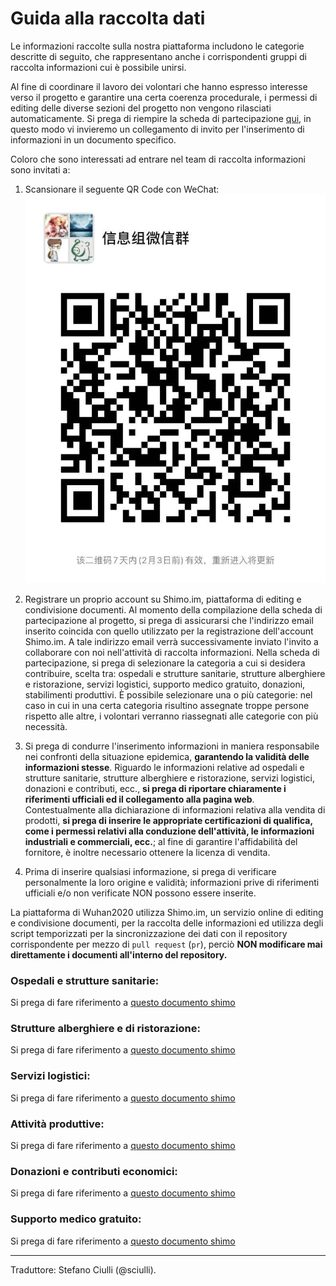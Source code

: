 # Guida alla raccolta dati

Le informazioni raccolte sulla nostra piattaforma includono le categorie descritte di seguito, che rappresentano anche i corrispondenti gruppi di raccolta informazioni cui è possibile unirsi.

Al fine di coordinare il lavoro dei volontari che hanno espresso interesse verso il progetto e garantire una certa coerenza procedurale, i permessi di editing delle diverse sezioni del progetto non vengono rilasciati automaticamente. Si prega di riempire la scheda di partecipazione [qui](https://shimo.im/forms/YVJkGrGCWwQPTpqY/fill), in questo modo vi invieremo un collegamento di invito per l'inserimento di informazioni in un documento specifico.

Coloro che sono interessati ad entrare nel team di raccolta informazioni sono invitati a:

1. Scansionare il seguente QR Code con WeChat:
![QRCode](/images/docs/QRCode.jpeg)

2. Registrare un proprio account su Shimo.im, piattaforma di editing e condivisione documenti.  Al momento della compilazione della scheda di partecipazione al progetto, si prega di assicurarsi che l'indirizzo email inserito coincida con quello utilizzato per la registrazione dell'account Shimo.im. A tale indirizzo email verrà successivamente inviato l'invito a collaborare con noi nell'attività di raccolta informazioni. Nella scheda di partecipazione, si prega di selezionare la categoria a cui si desidera contribuire, scelta tra: ospedali e strutture sanitarie, strutture alberghiere e ristorazione, servizi logistici, supporto medico gratuito, donazioni, stabilimenti produttivi. È possibile selezionare una o più categorie: nel caso in cui in una certa categoria risultino assegnate troppe persone rispetto alle altre, i volontari verranno riassegnati alle categorie con più necessità.

3. Si prega di condurre l'inserimento informazioni in maniera responsabile nei confronti della situazione epidemica, **garantendo la validità delle informazioni stesse**. Riguardo le informazioni relative ad ospedali e strutture sanitarie, strutture alberghiere e ristorazione, servizi logistici, donazioni e contributi, ecc., **si prega di riportare chiaramente i riferimenti ufficiali ed il collegamento alla pagina web**. Contestualmente alla dichiarazione di informazioni relativa alla vendita di prodotti, **si prega di inserire le appropriate certificazioni di qualifica, come i permessi relativi alla conduzione dell'attività, le informazioni industriali e commerciali, ecc.**; al fine di garantire l'affidabilità del fornitore, è inoltre necessario ottenere la licenza di vendita.

4. Prima di inserire qualsiasi informazione, si prega di verificare personalmente la loro origine e validità; informazioni prive di riferimenti ufficiali e/o non verificate NON possono essere inserite.

La piattaforma di Wuhan2020 utilizza Shimo.im, un servizio online di editing e condivisione documenti, per la raccolta delle informazioni ed utilizza degli script temporizzati per la sincronizzazione dei dati con il repository corrispondente per mezzo di `pull request` (`pr`), perciò **NON modificare mai direttamente i documenti all'interno del repository.** 

### Ospedali e strutture sanitarie:

Si prega di fare riferimento a [questo documento shimo](https://shimo.im/sheets/k399pHyt6HKvW6xR/MODOC/)

### Strutture alberghiere e di ristorazione:

Si prega di fare riferimento a [questo documento shimo](https://shimo.im/sheets/Hd9C3QytrJK3RWxG/z1rye/)

### Servizi logistici:

Si prega di fare riferimento a [questo documento shimo](https://shimo.im/sheets/RTHXp3ghtKXY3GcC/MODOC/)

### Attività produttive:

Si prega di fare riferimento a [questo documento shimo](https://shimo.im/sheets/pchvJ6ddyRHHdXtv/MODOC/)

### Donazioni e contributi economici:

Si prega di fare riferimento a [questo documento shimo](https://shimo.im/sheets/W3gxW6cwkYTDY6DD/)

### Supporto medico gratuito:

Si prega di fare riferimento a [questo documento shimo](https://shimo.im/sheets/JgXjYCJJTRQxJ3GP/MODOC/)

---
Traduttore: Stefano Ciulli (@sciulli).